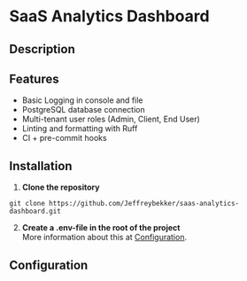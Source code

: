 # SaaS Analytics Dashboard

## Description

## Features

- Basic Logging in console and file
- PostgreSQL database connection
- Multi-tenant user roles (Admin, Client, End User)
- Linting and formatting with Ruff
- CI + pre-commit hooks


## Installation

1. **Clone the repository**
```
git clone https://github.com/Jeffreybekker/saas-analytics-dashboard.git
```
2. **Create a .env-file in the root of the project**  
More information about this at [Configuration](#configuration).

## Configuration
